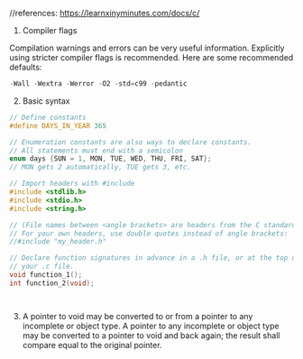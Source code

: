 //references: https://learnxinyminutes.com/docs/c/

1. Compiler flags

Compilation warnings and errors can be very useful information.
Explicitly using stricter compiler flags is recommended. Here are some recommended defaults:

```C
-Wall -Wextra -Werror -O2 -std=c99 -pedantic
```

2. Basic syntax
```C
// Define constants
#define DAYS_IN_YEAR 365

// Enumeration constants are also ways to declare constants.
// All statements must end with a semicolon
enum days {SUN = 1, MON, TUE, WED, THU, FRI, SAT};
// MON gets 2 automatically, TUE gets 3, etc.

// Import headers with #include
#include <stdlib.h>
#include <stdio.h>
#include <string.h>

// (File names between <angle brackets> are headers from the C standard library.)
// For your own headers, use double quotes instead of angle brackets:
//#include "my_header.h"

// Declare function signatures in advance in a .h file, or at the top of
// your .c file.
void function_1();
int function_2(void);




```
3. A pointer to void may be converted to or from a pointer to any incomplete or object type. A pointer to any incomplete or object type may be converted to a pointer to void and back again; the result shall compare equal to the original pointer.

